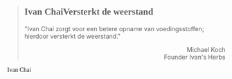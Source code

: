 ><h2><span style="font-family:papyrus">Ivan Chai</span><span style="font-family:monad">Versterkt de weerstand</span></h2 style="font-family:lato">
>
>"Ivan Chai zorgt voor een betere opname van voedingsstoffen; hierdoor versterkt de weerstand."
>
> <p style="text-align: right">Michael Koch <br> Founder Ivan's Herbs</p>

<span style="font-family:papyrus">Ivan Chai</span>
